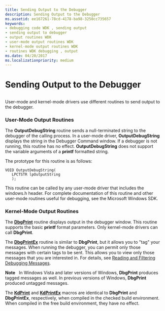 ```yaml
---
title: Sending Output to the Debugger
description: Sending Output to the Debugger
ms.assetid: ee167261-78cd-4178-ba98-3250cc735657
keywords:
- debugging code WDK , sending output
- sending output to debugger
- output routines WDK
- user-mode output routines WDK
- kernel-mode output routines WDK
- routines WDK debugging , output
ms.date: 04/20/2017
ms.localizationpriority: medium
---
```


# Sending Output to the Debugger


## <span id="ddk_sending_output_to_the_debugger_tools"></span><span id="DDK_SENDING_OUTPUT_TO_THE_DEBUGGER_TOOLS"></span>


User-mode and kernel-mode drivers use different routines to send output to the debugger.

### <span id="user_mode_output_routines"></span><span id="USER_MODE_OUTPUT_ROUTINES"></span>User-Mode Output Routines

The **OutputDebugString** routine sends a null-terminated string to the debugger of the calling process. In a user-mode driver, **OutputDebugString** displays the string in the Debugger Command window. If a debugger is not running, this routine has no effect. **OutputDebugString** does not support the variable arguments of a **printf** formatted string.

The prototype for this routine is as follows:

```
VOID OutputDebugString(
   LPCTSTR lpOutputString
   );
```

This routine can be called by any user-mode driver that includes the windows.h header. For complete documentation of this routine and other user-mode routines useful for debugging, see the Microsoft Windows SDK.

### <span id="kernel_mode_output_routines"></span><span id="KERNEL_MODE_OUTPUT_ROUTINES"></span>Kernel-Mode Output Routines

The [**DbgPrint**](https://docs.microsoft.com/windows-hardware/drivers/ddi/wdm/nf-wdm-dbgprint) routine displays output in the debugger window. This routine supports the basic **printf** format parameters. Only kernel-mode drivers can call **DbgPrint**.

The [**DbgPrintEx**](https://docs.microsoft.com/windows-hardware/drivers/ddi/wdm/nf-wdm-dbgprintex) routine is similar to **DbgPrint**, but it allows you to "tag" your messages. When running the debugger, you can permit only those messages with certain tags to be sent. This allows you to view only those messages that you are interested in. For details, see [Reading and Filtering Debugging Messages](reading-and-filtering-debugging-messages.md).

**Note**   In Windows Vista and later versions of Windows, **DbgPrint** produces tagged messages as well. In previous versions of Windows, **DbgPrint** produced untagged messages.

 

The [**KdPrint**](https://docs.microsoft.com/windows-hardware/drivers/ddi/wdm/nf-wdm-kdprint) and [**KdPrintEx**](https://docs.microsoft.com/windows-hardware/drivers/ddi/wdm/nf-wdm-kdprintex) macros are identical to **DbgPrint** and **DbgPrintEx**, respectively, when compiled in the checked build environment. When compiled in the free build environment, they have no effect.

 

 





